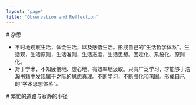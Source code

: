```yaml
---
layout: "page"
title: "Observation and Reflection"
---
```

\# 杂思

- 不时地观察生活，体会生活，以及感悟生活。形成自己的“生活哲学体系”。生活观，生活原则，生活准则，生活态度，生活思想。固定化、系统化、原则化。
- 对于学术，不知疲倦地、虚心地、有效率地汲取。只有广泛学习，才能够于浩瀚书籍中发现属于之际的思想真理。不断学习，不断强化和巩固。形成自己的“学术思想体系”。

\# 繁忙的道路与寂静的小径



